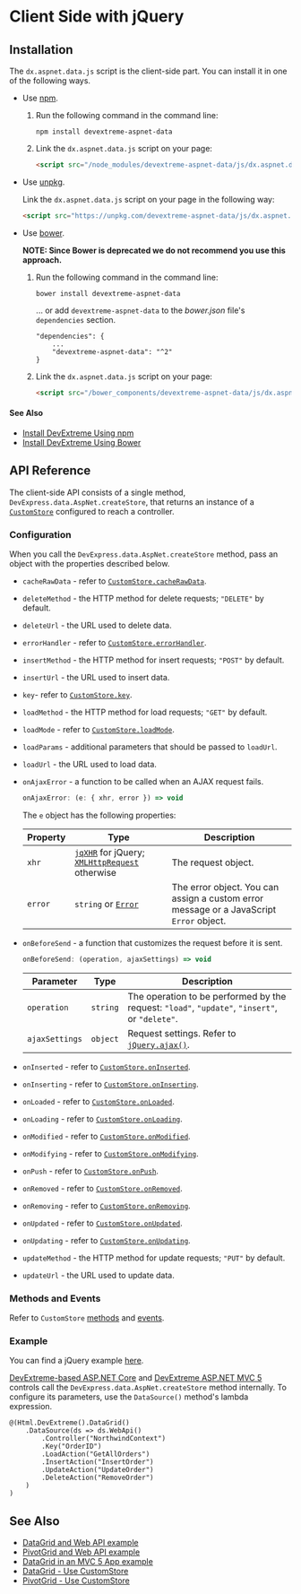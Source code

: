 # Client Side with jQuery

## Installation

The `dx.aspnet.data.js` script is the client-side part. You can install it in one of the following ways.

* Use [npm](https://www.npmjs.com/package/devextreme-aspnet-data).

    1. Run the following command in the command line:

        ```
        npm install devextreme-aspnet-data
        ```
        
    2. Link the `dx.aspnet.data.js` script on your page:

        ```html
        <script src="/node_modules/devextreme-aspnet-data/js/dx.aspnet.data.js"></script>
        ```

* Use [unpkg](https://unpkg.com/).

    Link the `dx.aspnet.data.js` script on your page in the following way:

    ```html
    <script src="https://unpkg.com/devextreme-aspnet-data/js/dx.aspnet.data.js"></script>
    ```

* Use [bower](https://libraries.io/bower/devextreme-aspnet-data).

    **NOTE: Since Bower is deprecated we do not recommend you use this approach.**

    1. Run the following command in the command line:

        ```
        bower install devextreme-aspnet-data
        ```

        ... or add `devextreme-aspnet-data` to the *bower.json* file's `dependencies` section.

        ```
        "dependencies": {
            ...
            "devextreme-aspnet-data": "^2"
        }
        ```

    2. Link the `dx.aspnet.data.js` script on your page:

        ```html
        <script src="/bower_components/devextreme-aspnet-data/js/dx.aspnet.data.js"></script>
        ```

#### See Also
- [Install DevExtreme Using npm](https://js.devexpress.com/Documentation/Guide/Getting_Started/Installation/npm_Package/)
- [Install DevExtreme Using Bower](https://js.devexpress.com/Documentation/Guide/Getting_Started/Installation/Bower_Package/)

## API Reference

The client-side API consists of a single method, `DevExpress.data.AspNet.createStore`, that returns an instance of a [`CustomStore`](https://js.devexpress.com/DevExtreme/ApiReference/Data_Layer/CustomStore/) configured to reach a controller.

### Configuration

When you call the `DevExpress.data.AspNet.createStore` method, pass an object with the properties described below.

- `cacheRawData` - refer to [`CustomStore.cacheRawData`](https://js.devexpress.com/DevExtreme/ApiReference/Data_Layer/CustomStore/Configuration/#cacheRawData).
- `deleteMethod` - the HTTP method for delete requests; `"DELETE"` by default.
- `deleteUrl` - the URL used to delete data.
- `errorHandler` - refer to [`CustomStore.errorHandler`](https://js.devexpress.com/DevExtreme/ApiReference/Data_Layer/CustomStore/Configuration/#errorHandler).
- `insertMethod` - the HTTP method for insert requests; `"POST"` by default.
- `insertUrl` - the URL used to insert data.
- `key`- refer to [`CustomStore.key`](https://js.devexpress.com/DevExtreme/ApiReference/Data_Layer/CustomStore/Configuration/#key).
- `loadMethod` - the HTTP method for load requests; `"GET"` by default.
- `loadMode` - refer to [`CustomStore.loadMode`](https://js.devexpress.com/DevExtreme/ApiReference/Data_Layer/CustomStore/Configuration/#loadMode).
- `loadParams` - additional parameters that should be passed to `loadUrl`.
- `loadUrl` - the URL used to load data.
- `onAjaxError` - a function to be called when an AJAX request fails.
  
    ```js
    onAjaxError: (e: { xhr, error }) => void
    ```

    The `e` object has the following properties:

    Property  | Type | Description
    -- | -- | --
    `xhr` | [`jqXHR`](http://api.jquery.com/jQuery.ajax/#jqXHR) for jQuery;  [`XMLHttpRequest`](https://developer.mozilla.org/en-US/docs/Web/API/XMLHttpRequest) otherwise | The request object.
    `error` | `string` or [`Error`](https://developer.mozilla.org/en-US/docs/Web/JavaScript/Reference/Global_Objects/Error) | The error object. You can assign a custom error message or a JavaScript `Error` object.

- `onBeforeSend` - a function that customizes the request before it is sent.

    ```js
    onBeforeSend: (operation, ajaxSettings) => void
    ```

    Parameter  | Type | Description
    --- | -- | ----
    `operation` | `string` | The operation to be performed by the request: `"load"`, `"update"`, `"insert"`, or `"delete"`.
    `ajaxSettings` | `object` | Request settings. Refer to [`jQuery.ajax()`](http://api.jquery.com/jquery.ajax/).

- `onInserted` - refer to [`CustomStore.onInserted`](https://js.devexpress.com/DevExtreme/ApiReference/Data_Layer/CustomStore/Configuration/#onInserted).
- `onInserting` - refer to [`CustomStore.onInserting`](https://js.devexpress.com/DevExtreme/ApiReference/Data_Layer/CustomStore/Configuration/#onInserting).
- `onLoaded` - refer to [`CustomStore.onLoaded`](https://js.devexpress.com/DevExtreme/ApiReference/Data_Layer/CustomStore/Configuration/#onLoaded).
- `onLoading` - refer to [`CustomStore.onLoading`](https://js.devexpress.com/DevExtreme/ApiReference/Data_Layer/CustomStore/Configuration/#onLoading).
- `onModified` - refer to [`CustomStore.onModified`](https://js.devexpress.com/DevExtreme/ApiReference/Data_Layer/CustomStore/Configuration/#onModified).
- `onModifying` - refer to [`CustomStore.onModifying`](https://js.devexpress.com/DevExtreme/ApiReference/Data_Layer/CustomStore/Configuration/#onModifying).
- `onPush` - refer to [`CustomStore.onPush`](https://js.devexpress.com/DevExtreme/ApiReference/Data_Layer/CustomStore/Configuration/#onPush).
- `onRemoved` - refer to [`CustomStore.onRemoved`](https://js.devexpress.com/DevExtreme/ApiReference/Data_Layer/CustomStore/Configuration/#onRemoved).
- `onRemoving` - refer to [`CustomStore.onRemoving`](https://js.devexpress.com/DevExtreme/ApiReference/Data_Layer/CustomStore/Configuration/#onRemoving).
- `onUpdated` - refer to [`CustomStore.onUpdated`](https://js.devexpress.com/DevExtreme/ApiReference/Data_Layer/CustomStore/Configuration/#onUpdated).
- `onUpdating` - refer to [`CustomStore.onUpdating`](https://js.devexpress.com/DevExtreme/ApiReference/Data_Layer/CustomStore/Configuration/#onUpdating).
- `updateMethod` - the HTTP method for update requests; `"PUT"` by default.
- `updateUrl` - the URL used to update data.

### Methods and Events

Refer to `CustomStore` [methods](https://js.devexpress.com/DevExtreme/ApiReference/Data_Layer/CustomStore/Methods/) and [events](https://js.devexpress.com/DevExtreme/ApiReference/Data_Layer/CustomStore/Events/).

### Example

You can find a jQuery example [here](https://github.com/DevExpress/DevExtreme.AspNet.Data/blob/master/net/Sample/Views/Home/Index.cshtml).

[DevExtreme-based ASP.NET Core](https://docs.devexpress.com/AspNetCore/400263) and [DevExtreme ASP.NET MVC 5](https://docs.devexpress.com/DevExtremeAspNetMvc/400943/) controls call the `DevExpress.data.AspNet.createStore` method internally. To configure its parameters, use the `DataSource()` method's lambda expression.

```Razor
@(Html.DevExtreme().DataGrid()
    .DataSource(ds => ds.WebApi()
        .Controller("NorthwindContext")
        .Key("OrderID")
        .LoadAction("GetAllOrders")
        .InsertAction("InsertOrder")
        .UpdateAction("UpdateOrder")
        .DeleteAction("RemoveOrder")
    )
)
```

## See Also

- [DataGrid and Web API example](https://github.com/DevExpress/devextreme-examples/tree/17_2/datagrid-webapi)
- [PivotGrid and Web API example](https://github.com/DevExpress/devextreme-examples/tree/17_2/pivotgrid-webapi)
- [DataGrid in an MVC 5 App example](https://github.com/DevExpress/devextreme-examples/tree/17_2/datagrid-mvc5)
- [DataGrid - Use CustomStore](https://js.devexpress.com/Documentation/Guide/Widgets/DataGrid/Use_CustomStore/)
- [PivotGrid - Use CustomStore](https://js.devexpress.com/Documentation/Guide/Widgets/PivotGrid/Use_CustomStore/)
